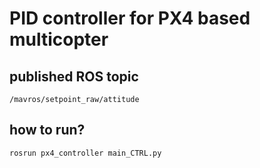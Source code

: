 # PID controller for PX4 based multicopter
## published ROS topic
```
/mavros/setpoint_raw/attitude
```
## how to run?
```
rosrun px4_controller main_CTRL.py
```
